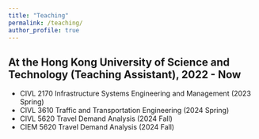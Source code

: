 ```yaml
---
title: "Teaching"
permalink: /teaching/
author_profile: true
---
```


At the Hong Kong University of Science and Technology (Teaching Assistant), 2022 - Now
--------
* CIVL 2170 Infrastructure Systems Engineering and Management (2023 Spring)
* CIVL 3610 Traffic and Transportation Engineering (2024 Spring)
* CIVL 5620	Travel Demand Analysis (2024 Fall)
* CIEM 5620	Travel Demand Analysis (2024 Fall)
